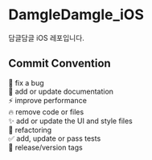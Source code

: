 # DamgleDamgle_iOS

담글담글 iOS 레포입니다.

## Commit Convention
🐛 fix a bug  
📝 add or update documentation  
⚡ improve performance  
🔥 remove code or files  
✨ add or update the UI and style files  
🎨 refactoring  
✅ add, update or pass tests  
🔖 release/version tags  
